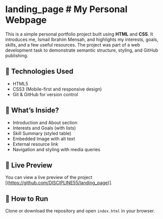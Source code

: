 # landing_page # My Personal Webpage

This is a simple personal portfolio project built using **HTML** and **CSS**. It introduces me, Ismail Ibrahim Mensah, and highlights my interests, goals, skills, and a few useful resources. The project was part of a web development task to demonstrate semantic structure, styling, and GitHub publishing.

## 🔧 Technologies Used

- HTML5
- CSS3 (Mobile-first and responsive design)
- Git & GitHub for version control

## 📄 What’s Inside?

- Introduction and About section
- Interests and Goals (with lists)
- Skill Summary (styled table)
- Embedded Image with alt text
- External resource link
- Navigation and styling with media queries

## 🚀 Live Preview

You can view a live preview of the project [(https://github.com/DISCIPLINE55/landing_page)].

## 📁 How to Run

Clone or download the repository and open `index.html` in your browser.
